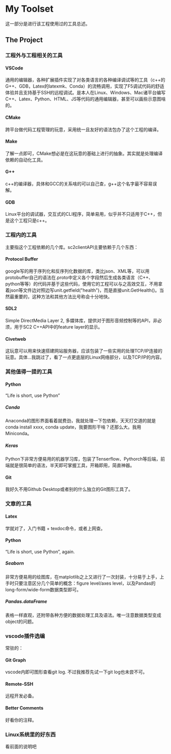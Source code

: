 # My Toolset

这一部分是进行该工程使用过的工具总述。

## The Project
### 工程外与工程相关的工具
#### VSCode
通用的编辑器，各种扩展插件实现了对各类语言的各种编译调试等的工具（c++的G++、GDB，Latex的latexmk、Conda）的流畅调用，实现了F5调试代码的舒适体验并且支持基于SSH的远程调试。是本人在Linux、Windows、Mac诸平台编写C++、Latex、Python、HTML、JS等代码的通用编辑器，甚至可以画些示意图啥的。
#### CMake
跨平台做代码工程管理的玩意，采用统一且友好的语法包办了这个工程的编译。
#### Make
了解一点即可，CMake想必是在这玩意的基础上进行的抽象。其实就是处理编译依赖的自动化工具。
#### G++
c++的编译器，具体和GCC的关系啥的可以自己查，g++这个名字最不容易误解。
#### GDB
Linux平台的调试器，交互式的CLI程序，简单易用，似乎并不只适用于C++，但是这个工程只是c++。

### 工程内的工具
主要指这个工程依赖的几个库。sc2clientAPI主要依赖于几个东西：
#### Protocol Buffer
google写的用于序列化和反序列化数据的库，类比json、XML等，可以用protobuffer自己的语法在.proto中定义各个字段然后生成各类语言（C++、python等等）的代码并基于这些代码，使用它的工程可以与之高效交互，不用拿着json等文件边对照边写unit.getfield("health")，而是直接unit.GetHealth()。当然最重要的，这种方法和其他方法比号称会十分地快。
#### SDL2
Simple DirectMedia Layer 2, 多媒体库，提供对于图形音频控制等的API，非必须，用于SC2 C++API中的feature layer的显示。
#### Civetweb 
这玩意可以用来快速搭建网站服务器，应该包装了一些实用的处理TCP/IP连接的玩意。具体...我跳过了，看了一点更底层的Linux网络部分，以及TCP/IP的内容。

### 其他值得一提的工具
#### Python
“Life is short, use Python”
##### Conda
Anaconda的图形界面看着就费劲，我就处理一下包依赖，天天打交道的就是conda install xxxx, conda update，我要图形干啥？还那么大。我用Miniconda。
##### Keras
Python下非常方便易用的机器学习库，包装了Tenserflow、Pythorch等后端，前端就是很简单的语法，半天即可掌握工具，开箱即用，简直神器。
#### Git
我好久不用Github Desktop或者别的什么独立的Git图形工具了。

### 文章的工具
#### Latex
学就对了，入门书籍 + texdoc命令，或者上网查。
#### Python
“Life is short, use Python”, again.
##### Seaborn
非常方便易用的绘图库，在matplotlib之上又进行了一次封装，十分易于上手，上手时只要注意区分几个简单的概念：figure level/axes level，以及Pandas的long-form/wide-form数据类型即可。
##### Pandas.dataFrame
表格一样直观，还附带各种方便的数据处理工具及语法。唯一注意数据类型变成object的问题。

### vscode插件选编
常驻的：
#### Git Graph
vscode内即可图形查看git log. 不过我推荐先试一下git log也未尝不可。
#### Remote-SSH
远程开发必备。
#### Better Comments
好看你的注释。

### Linux系统里的好东西
看前面的说明吧
